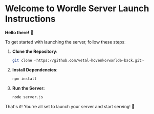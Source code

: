 # Welcome to Wordle Server Launch Instructions

**Hello there!** 👋

To get started with launching the server, follow these steps:

1. **Clone the Repository:**
    ```bash
    git clone <https://github.com/vetal-hovenko/worlde-back.git>
    ```

2. **Install Dependencies:**
    ```bash
    npm install
    ```

3. **Run the Server:**
    ```bash
    node server.js
    ```

That's it! You're all set to launch your server and start serving! 🚀